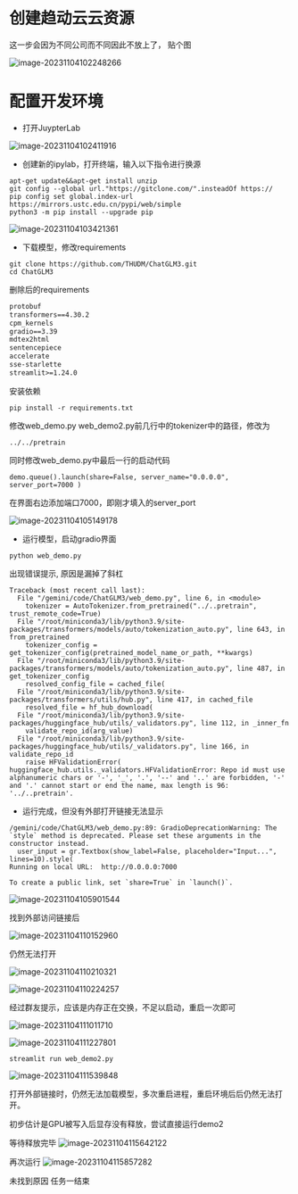 # 创建趋动云云资源

这一步会因为不同公司而不同因此不放上了， 贴个图

![image-20231104102248266](https://raw.githubusercontent.com/most-silence/picgo_image/main/image_note/202311041205993.png)

# 配置开发环境

- 打开JuypterLab

![image-20231104102411916](https://raw.githubusercontent.com/most-silence/picgo_image/main/image_note/202311041205792.png)

- 创建新的ipylab，打开终端，输入以下指令进行换源

```shell
apt-get update&&apt-get install unzip
git config --global url."https://gitclone.com/".insteadOf https://
pip config set global.index-url https://mirrors.ustc.edu.cn/pypi/web/simple
python3 -m pip install --upgrade pip
```

![image-20231104103421361](https://raw.githubusercontent.com/most-silence/picgo_image/main/image_note/202311041206815.png)

- 下载模型，修改requirements

```shell
git clone https://github.com/THUDM/ChatGLM3.git
cd ChatGLM3
```

删除后的requirements

```txt
protobuf
transformers==4.30.2
cpm_kernels
gradio==3.39
mdtex2html
sentencepiece
accelerate
sse-starlette
streamlit>=1.24.0

```

安装依赖
```shell
pip install -r requirements.txt
```

修改web_demo.py web_demo2.py前几行中的tokenizer中的路径，修改为

```shell
../../pretrain
```

同时修改web_demo.py中最后一行的启动代码

```shell
demo.queue().launch(share=False, server_name="0.0.0.0", server_port=7000 )
```

在界面右边添加端口7000，即刚才填入的server_port

![image-20231104105149178](https://raw.githubusercontent.com/most-silence/picgo_image/main/image_note/202311041206185.png)

- 运行模型，启动gradio界面

```shell
python web_demo.py
```

出现错误提示, 原因是漏掉了斜杠

```shell
Traceback (most recent call last):
  File "/gemini/code/ChatGLM3/web_demo.py", line 6, in <module>
    tokenizer = AutoTokenizer.from_pretrained("../..pretrain", trust_remote_code=True)
  File "/root/miniconda3/lib/python3.9/site-packages/transformers/models/auto/tokenization_auto.py", line 643, in from_pretrained
    tokenizer_config = get_tokenizer_config(pretrained_model_name_or_path, **kwargs)
  File "/root/miniconda3/lib/python3.9/site-packages/transformers/models/auto/tokenization_auto.py", line 487, in get_tokenizer_config
    resolved_config_file = cached_file(
  File "/root/miniconda3/lib/python3.9/site-packages/transformers/utils/hub.py", line 417, in cached_file
    resolved_file = hf_hub_download(
  File "/root/miniconda3/lib/python3.9/site-packages/huggingface_hub/utils/_validators.py", line 112, in _inner_fn
    validate_repo_id(arg_value)
  File "/root/miniconda3/lib/python3.9/site-packages/huggingface_hub/utils/_validators.py", line 166, in validate_repo_id
    raise HFValidationError(
huggingface_hub.utils._validators.HFValidationError: Repo id must use alphanumeric chars or '-', '_', '.', '--' and '..' are forbidden, '-' and '.' cannot start or end the name, max length is 96: '../..pretrain'.
```

- 运行完成，但没有外部打开链接无法显示

```shell
/gemini/code/ChatGLM3/web_demo.py:89: GradioDeprecationWarning: The `style` method is deprecated. Please set these arguments in the constructor instead.
  user_input = gr.Textbox(show_label=False, placeholder="Input...", lines=10).style(
Running on local URL:  http://0.0.0.0:7000

To create a public link, set `share=True` in `launch()`.
```

![image-20231104105901544](https://raw.githubusercontent.com/most-silence/picgo_image/main/image_note/202311041206570.png)

找到外部访问链接后

![image-20231104110152960](https://raw.githubusercontent.com/most-silence/picgo_image/main/image_note/202311041206038.png)

仍然无法打开

![image-20231104110210321](https://raw.githubusercontent.com/most-silence/picgo_image/main/image_note/202311041206385.png)

![image-20231104110224257](https://raw.githubusercontent.com/most-silence/picgo_image/main/image_note/202311041206117.png)

经过群友提示，应该是内存正在交换，不足以启动，重启一次即可

![image-20231104111011710](https://raw.githubusercontent.com/most-silence/picgo_image/main/image_note/202311041206738.png)

![image-20231104111227801](https://raw.githubusercontent.com/most-silence/picgo_image/main/image_note/202311041206961.png)

```shell
streamlit run web_demo2.py
```

![image-20231104111539848](https://raw.githubusercontent.com/most-silence/picgo_image/main/image_note/202311041206641.png)

打开外部链接时，仍然无法加载模型，多次重启进程，重启环境后后仍然无法打开。 

初步估计是GPU被写入后显存没有释放，尝试直接运行demo2

等待释放完毕
![image-20231104115642122](https://raw.githubusercontent.com/most-silence/picgo_image/main/image_note/202311041206107.png)

再次运行
![image-20231104115857282](https://raw.githubusercontent.com/most-silence/picgo_image/main/image_note/202311041206261.png)

未找到原因
任务一结束